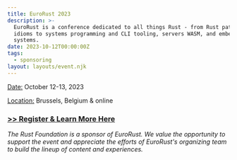 ```yaml
---
title: EuroRust 2023
description: >-
  EuroRust is a conference dedicated to all things Rust - from Rust patterns and
  idioms to systems programming and CLI tooling, servers WASM, and embedded
  systems.
date: 2023-10-12T00:00:00Z
tags:
  - sponsoring
layout: layouts/event.njk
---
```

<u>Date:</u>&nbsp;October 12-13, 2023

<u>Location:</u> Brussels, Belgium & online

### <a target="_blank" href="https://eurorust.eu/">&gt;&gt; Register &amp; Learn More Here</a>



*The Rust Foundation is a sponsor of EuroRust. We value the opportunity to support the event and appreciate the efforts of EuroRust's organizing team to build the lineup of content and experiences.&nbsp;*